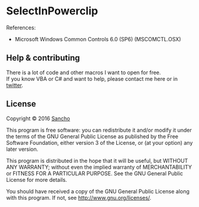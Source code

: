# SelectInPowerclip

References:

* Microsoft Windows Common Controls 6.0 (SP6) (MSCOMCTL.OSX)

## Help & contributing

There is a lot of code and other macros I want to open for free.   
If you know VBA or C# and want to help, please contact me here or in [twitter](https://twitter.com/cdrpro_ru).

## License

Copyright © 2016 [Sancho](http://cdrpro.ru/en/)

This program is free software: you can redistribute it and/or modify
it under the terms of the GNU General Public License as published by
the Free Software Foundation, either version 3 of the License, or
(at your option) any later version.

This program is distributed in the hope that it will be useful,
but WITHOUT ANY WARRANTY; without even the implied warranty of
MERCHANTABILITY or FITNESS FOR A PARTICULAR PURPOSE.  See the
GNU General Public License for more details.

You should have received a copy of the GNU General Public License
along with this program.  If not, see http://www.gnu.org/licenses/.
